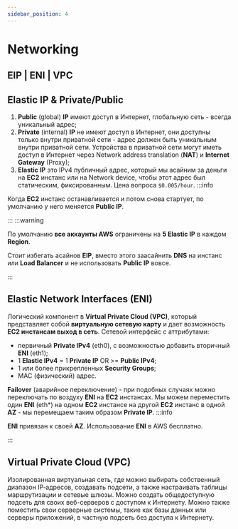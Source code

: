 ```yaml
---
sidebar_position: 4
---
```


# Networking

## EIP | ENI | VPC

## Elastic IP & Private/Public
1. **Public** (global) **IP** имеют доступ в Интернет, глобальную сеть - всегда уникальный адрес;
2. **Private** (internal) **IP** не имеют доступ в Интернет, они доступны только внутри приватной сети - адрес должен быть уникальным внутри приватной сети. Устройства в приватной сети могут иметь доступ в Интернет через Network address translation (**NAT**) и **Internet Gateway** (Proxy);
3. **Elastic IP** это IPv4 публичный адрес, который мы асайним за деньги на **EC2** инстанс или на Network device, чтобы этот адрес был статическим, фиксированным. Цена вопроса `$0.005/hour`.
:::info

Когда **EC2** инстанс останавливается и потом снова стартует, по умолчанию у него меняется **Public IP**.

:::
:::warning

По умолчанию **все аккаунты AWS** ограничены на **5 Elastic IP** в каждом **Region**. 

Стоит избегать асайнов **EIP**, вместо этого заасайнить **DNS** на инстанс или **Load Balancer** и не использовать **Public IP** вовсе.

:::

## Elastic Network Interfaces (ENI)
Логический компонент в **Virtual Private Cloud (VPC)**, который представляет собой **виртуальную сетевую карту** и дает возможность **EC2 инстансам выход в сеть**. Сетевой интерфейс с аттрибутами:
- первичный **Private IPv4** (eth0), с возможностью добавить вторичный **ENI** (eth1);
- 1 **Elastic IPv4** = 1 **Private IP** OR >= **Public IPv4**;
- 1 или более прикрепленных **Security Groups**;
- MAC (физический) адрес.

**Failover** (аварийное переключение) - при подобных случаях можно переключать по воздуху **ENI** на **EC2** инстансах. Мы можем переместить один **ENI** (eth*) на одном **EC2** инстансе на другой **EC2** инстанс в одной **AZ** - мы перемещаем таким образом **Private IP**.
:::info

**ENI** привязан к своей **AZ**. Использование **ENI** в AWS бесплатно. 

:::


## Virtual Private Cloud (VPC)
Изолированная виртуальная сеть, где можно выбирать собственный диапазон IP‑адресов, создавать подсети, а также настраивать таблицы маршрутизации и сетевые шлюзы. Можно создать общедоступную подсеть для своих веб-серверов с доступом к Интернету. Можно также поместить свои серверные системы, такие как базы данных или серверы приложений, в частную подсеть без доступа к Интернету.